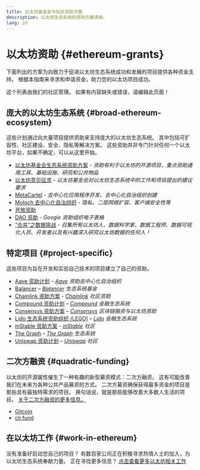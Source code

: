 ```yaml
---
title: 以太坊基金会与社区资助方案
description: 以太坊生态系统的资助方案清单。
lang: zh
---
```


# 以太坊资助 {#ethereum-grants}

下面列出的方案为向致力于促进以太坊生态系统成功和发展的项目提供各种资金支持。 根据本指南来寻求和申请资金，助力您的以太坊项目成功。

这个列表由我们的社区管理。 如果有内容缺失或错误，请编辑此页面！

## 庞大的以太坊生态系统 {#broad-ethereum-ecosystem}

这些计划通过向大量项目提供资助来支持庞大的以太坊生态系统。 其中包括可扩容性、社区建设、安全、隐私等解决方案。 这些资助并非专门针对任何一个以太坊平台，如果不确定，可以从这里开始。

- [以太坊基金会生态系统资助方案](https://esp.ethereum.foundation) - _资助有利于以太坊的开源项目，重点资助通用工具、基础设施、研究和公共物品_
- [以太坊意见征求](https://github.com/ethereum/requests-for-proposals) - _以太坊基金会对以太坊生态系统中的工作和项目提出的建议要求_
- [MetaCartel](https://www.metacartel.org/grants/) - _去中心化应用程序开发、去中心化自治组织创建_
- [Moloch 去中心化自治组织](https://www.molochdao.com/) - _隐私、二层网络扩容、客户端安全性等_
- [开放资助](https://opengrants.com/explore)
- [DAO 资助](https://docs.google.com/spreadsheets/d/1XHc-p_MHNRdjacc8uOEjtPoWL86olP4GyxAJOFO0zxY/edit#gid=0) - _Google 资助组织电子表格_
- [“合并”之数据挑战](https://esp.ethereum.foundation/merge-data-challenge) - _召集所有以太坊人、数据科学家、数据工程师、数据可视化人员、开发者以及有兴趣深入研究以太坊数据的任何人！_

## 特定项目 {#project-specific}

这些项目为旨在开发和实验自己技术的项目建立了自己的资助。

- [Aave 资助计划](https://aavegrants.org/) – _[Aave](https://aave.com/) 资助去中心化自治组织_
- [Balancer](https://balancergrants.notion.site/Balancer-Community-Grants-23e562c5bc4347cd8304637bff0058e6) – _[Balancer](https://balancer.fi/) 生态系统基金_
- [Chainlink 资助方案](https://chain.link/community/grants) - _[Chainlink](https://chain.link/) 社区资助_
- [Compound 资助计划](https://compoundgrants.org/) – _[Compound](https://compound.finance/) 金融生态系统_
- [Consensys 资助方案](https://consensys.net/grants/) – _[Consensys](https://consensys.net/) 区块链融资与以太坊资助_
- [Lido 生态系统资助组织 (LEGO)](https://lego.lido.fi/) – _[Lido](https://lido.fi/) 金融生态系统_
- [mStable 资助方案](https://docs.mstable.org/advanced/grants-program) - _[mStable](https://mstable.org/) 社区_
- [The Graph](https://airtable.com/shrdfvnFvVch3IOVm) – _[The Graph](https://thegraph.com/) 生态系统_
- [Uniswap 资助计划](https://www.unigrants.org/) – _[Uniswap](https://uniswap.org/) 社区_

## 二次方融资 {#quadratic-funding}

以太坊的开源属性催生了一种有趣的新型募资模式：二次方融资。 这有可能改善我们在未来为各种公共产品募资的方式。 二次方募资确保获得最多资金的项目是那些具有最独特需求的项目。 换句话说，就是那些能够改善大多数人生活的项目。 [关于二次方融资的更多信息。](/defi/#quadratic-funding)

- [Gitcoin](https://gitcoin.co/grants)
- [clr.fund](https://clr.fund/)

## 在以太坊工作 {#work-in-ethereum}

没有准备好启动您自己的项目？ 有数百家公司正在积极寻求热情人士的加入，为以太坊生态系统奉献力量。 正在寻找更多信息？ [点击查看更多以太坊相关工作](/community/get-involved/#ethereum-jobs)
